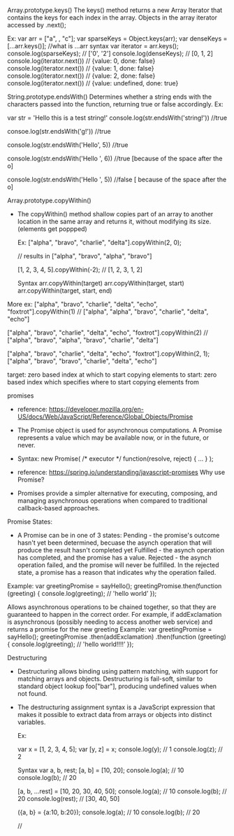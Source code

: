 


Array.prototype.keys()
The keys() method returns a new Array Iterator that contains the keys for each index in the array. Objects in the array iterator accessed by .next();

Ex:
var arr = ["a", , "c"];
var sparseKeys = Object.keys(arr);
var denseKeys = [...arr.keys()]; //what is ...arr syntax
var iterator = arr.keys();
console.log(sparseKeys); // ['0', '2']
console.log(denseKeys);  // [0, 1, 2]
console.log(iterator.next()) // {value: 0, done: false}
console.log(iterator.next()) // {value: 1, done: false}
console.log(iterator.next()) // {value: 2, done: false}
console.log(iterator.next()) // {value: undefined, done: true}



String.prototype.endsWith()
Determines whether a string ends with the characters passed into the function, returning true or false accordingly. 
Ex:

var str = 'Hello this is a test string!'
console.log(str.endsWith('string!')) //true

consoe.log(str.endsWith('g!')) //true

console.log(str.endsWith('Hello', 5)) //true

console.log(str.endsWith('Hello ', 6)) //true [because of the space after the o]

console.log(str.endsWith('Hello ', 5)) //false [ because of the space after the o]




Array.prototype.copyWithin()
- The copyWithin() method shallow copies part of an array to another location in the same array and returns it,
    without modifying its size. (elements get poppped)

  Ex:
  ["alpha", "bravo", "charlie", "delta"].copyWithin(2, 0);

  // results in ["alpha", "bravo", "alpha", "bravo"]

    [1, 2, 3, 4, 5].copyWithin(-2); 
    // [1, 2, 3, 1, 2]
  
  Syntax
  arr.copyWithin(target)
  arr.copyWithin(target, start)
  arr.copyWithin(target, start, end)

More ex:
["alpha", "bravo", "charlie", "delta", "echo", "foxtrot"].copyWithin(1)
// ["alpha", "alpha", "bravo", "charlie", "delta", "echo"]

["alpha", "bravo", "charlie", "delta", "echo", "foxtrot"].copyWithin(2)
// ["alpha", "bravo", "alpha", "bravo", "charlie", "delta"]

["alpha", "bravo", "charlie", "delta", "echo", "foxtrot"].copyWithin(2, 1);
["alpha", "bravo", "bravo", "charlie", "delta", "echo"]



target: zero based index at which to start copying elements to
start: zero based index which specifies where to start copying elements from

promises
- reference: https://developer.mozilla.org/en-US/docs/Web/JavaScript/Reference/Global_Objects/Promise
- The Promise object is used for asynchronous computations. A Promise represents a value which may be available now, or in the future, or never.
- Syntax: new Promise( /* executor */ function(resolve, reject) { ... } );

- reference: https://spring.io/understanding/javascript-promises
    Why use Promise?
- Promises provide a simpler alternative for executing, composing, and managing asynchronous operations when compared
    to traditional callback-based approaches.

Promise States:
- A Promise can be in one of 3 states:
    Pending - the promise's outcome hasn't yet been determined, becuase the asynch operation that will produce the result hasn't completed yet 
    Fulfilled - the asynch operation has completed, and the promise has a value.
    Rejected - the asynch operation failed, and the promise will never be fulfilled. In the rejected state, a promise has a reason that indicates why the operation failed.


Example:
var greetingPromise = sayHello();
greetingPromise.then(function (greeting) {
    console.log(greeting);    // 'hello world’
});

Allows asynchronous operations to be chained together, so that they are guaranteed to happen in the correct order.
For example, if addExclamation is asynchronous (possibly needing to access another web service) and returns a promise for the new greeting
Example: 
var greetingPromise = sayHello();
greetingPromise
    .then(addExclamation)
    .then(function (greeting) {
        console.log(greeting);    // 'hello world!!!!’
    });






Destructuring
- Destructuring allows binding using pattern matching, with support for matching arrays and objects. 
    Destructuring is fail-soft, similar to standard object lookup foo["bar"], producing undefined values when not found.
- The destructuring assignment syntax is a JavaScript expression 
    that makes it possible to extract data from arrays or objects into distinct variables.  
  
  Ex:
  
  var x = [1, 2, 3, 4, 5];
    var [y, z] = x;
    console.log(y); // 1
    console.log(z); // 2
  
  
  Syntax
  var a, b, rest;
  [a, b] = [10, 20];
  console.log(a); // 10
  console.log(b); // 20

  [a, b, ...rest] = [10, 20, 30, 40, 50];
  console.log(a); // 10
  console.log(b); // 20
  console.log(rest); // [30, 40, 50]

  ({a, b} = {a:10, b:20});
  console.log(a); // 10
  console.log(b); // 20

  
  
  
  
  
  
  
  
  
  
  
  
  
  
  
  
  
  
  
  // 
